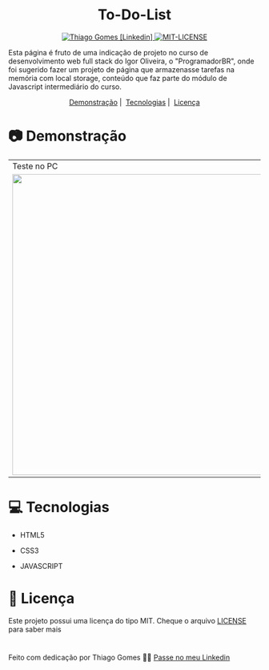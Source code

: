 <h1 align="center">
   To-Do-List
</h1>

<p align="center">
   <a href="https://www.linkedin.com/in/thiago-gomes-165ab722b/" >
   <img alt="Thiago Gomes [Linkedin]" src="https://img.shields.io/badge/-ThiagoGomes-1E65CF?style=flat&logo=Linkedin&logoColor=white"/>
   </a>
   <a href="https://github.com/thgomes1/to-do-list/blob/main/LICENSE" >
   <img alt="MIT-LICENSE" src="https://img.shields.io/github/license/thgomes1/to-do-list?color=rgb%2830%2C%20101%2C%20207%29"/>
   </a>
</p>

<p>
Esta página é fruto de uma indicação de projeto no curso de desenvolvimento web full stack do Igor Oliveira, o "ProgramadorBR", onde foi sugerido fazer um projeto de página que armazenasse tarefas na memória com local storage, conteúdo que faz parte do módulo de Javascript intermediário do curso.
</p>

<p align="center">
  <a href="#camera-demonstração">Demonstração</a>&nbsp;|&nbsp;
  <a href="#computer-tecnologias">Tecnologias</a>&nbsp;|&nbsp;
  <a href="#open_book-licença">Licença</a>
</p>

# :camera: Demonstração

<table>
 <tr>
   <td>Teste no PC</td>
   <td>Teste no MOBILE</td>
 </tr>
 <tr>
   <td><img src="https://user-images.githubusercontent.com/98625860/156670861-327436f4-8333-44d6-bcf6-ba69b6475a24.gif" width="600px"></td>
   <td><img src="https://user-images.githubusercontent.com/98625860/156670858-93b2670d-f39f-4a48-b111-aa3d200c9783.gif" width="400px"></td>
 </tr>
</table>

# :computer: Tecnologias

- <p>HTML5</p>
- <p>CSS3</p>
- <p>JAVASCRIPT</p>

# :open_book: Licença

Este projeto possui uma licença do tipo MIT. Cheque o arquivo [LICENSE](https://github.com/thgomes1/to-do-list/blob/main/LICENSE) para saber mais

#

Feito com dedicação por Thiago Gomes 🧑‍💻 [Passe no meu Linkedin](https://www.linkedin.com/in/thiago-gomes-165ab722b/)
